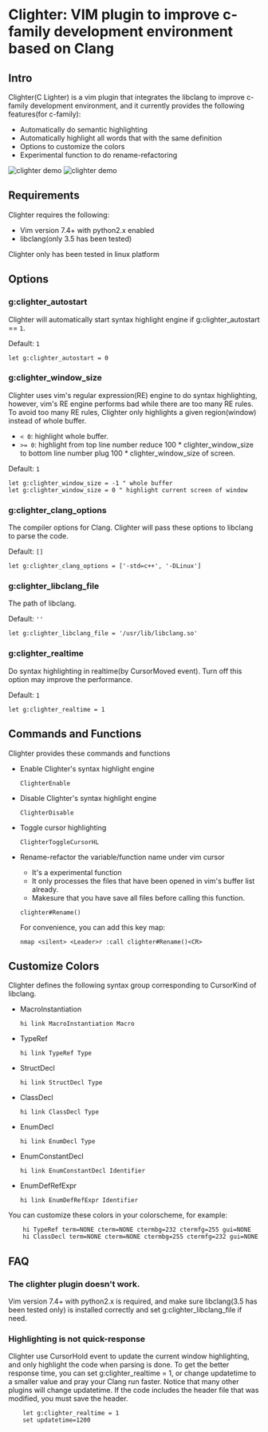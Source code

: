 # Clighter: VIM plugin to improve c-family development environment based on Clang

## Intro

Clighter(C Lighter) is a vim plugin that integrates the libclang to improve c-family
development environment, and it currently provides the following features(for c-family):

* Automatically do semantic highlighting
* Automatically highlight all words that with the same definition
* Options to customize the colors
* Experimental function to do rename-refactoring

![clighter demo](http://goo.gl/ivfipF "Enable Clighter")
![clighter demo](http://goo.gl/zq2Epq "Disable Clighter")

## Requirements

Clighter requires the following:

* Vim version 7.4+ with python2.x enabled
* libclang(only 3.5 has been tested)

Clighter only has been tested in linux platform

## Options

### g:clighter_autostart
Clighter will automatically start syntax highlight engine if g:clighter_autostart == `1`.

Default: `1`
```vim
let g:clighter_autostart = 0
```

### g:clighter_window_size

Clighter uses vim's regular expression(RE) engine to do syntax highlighting, however,
vim's RE engine performs bad while there are too many RE rules. To avoid too many RE
rules, Clighter only highlights a given region(window) instead of whole buffer.
	
* `< 0`: highlight whole buffer.
* `>= 0`: highlight from top line number reduce 100 * clighter_window_size to bottom line
number plug 100 * clighter_window_size of screen.

Default: `1`
```vim
let g:clighter_window_size = -1 " whole buffer
let g:clighter_window_size = 0 " highlight current screen of window
```

### g:clighter_clang_options

The compiler options for Clang. Clighter will pass these options to libclang
to parse the code.

Default: `[]`
```vim
let g:clighter_clang_options = ['-std=c++', '-DLinux']
```

### g:clighter_libclang_file

The path of libclang.

Default: `''`
```vim
let g:clighter_libclang_file = '/usr/lib/libclang.so'
```
### g:clighter_realtime

Do syntax highlighting in realtime(by CursorMoved event). Turn off this option may improve
the performance.

Default: `1`
```vim
let g:clighter_realtime = 1
```

## Commands and Functions

Clighter provides these commands and functions

* Enable Clighter's syntax highlight engine

	`ClighterEnable`

* Disable Clighter's syntax highlight engine

	`ClighterDisable`

* Toggle cursor highlighting

	`ClighterToggleCursorHL`

* Rename-refactor the variable/function name under vim cursor
	* It's a experimental function
	* It only processes the files that have been opened in vim's buffer list already.
	* Makesure that you have save all files before calling this function.

	`clighter#Rename()`
    
    For convenience, you can add this key map:
	```vim
    nmap <silent> <Leader>r :call clighter#Rename()<CR>
	```


## Customize Colors

Clighter defines the following syntax group corresponding to CursorKind of libclang.

* MacroInstantiation
	```vim
	hi link MacroInstantiation Macro
	```

* TypeRef
	```vim
	hi link TypeRef Type
	```

* StructDecl
	```vim
	hi link StructDecl Type
	```

* ClassDecl
	```vim
	hi link ClassDecl Type
	```

* EnumDecl
	```vim
	hi link EnumDecl Type
	```

* EnumConstantDecl
	```vim
	hi link EnumConstantDecl Identifier
	```

* EnumDefRefExpr
	```vim
	hi link EnumDefRefExpr Identifier
	```

You can customize these colors in your colorscheme, for example:
```vim
	hi TypeRef term=NONE cterm=NONE ctermbg=232 ctermfg=255 gui=NONE
	hi ClassDecl term=NONE cterm=NONE ctermbg=255 ctermfg=232 gui=NONE
```


## FAQ

### The clighter plugin doesn't work.
Vim version 7.4+ with python2.x is required, and make sure libclang(3.5 has been tested
only) is installed correctly and set g:clighter_libclang_file if need.

### Highlighting is not quick-response
Clighter use CursorHold event to update the current window highlighting,
and only highlight the code when parsing is done. To get the better response
time, you can set g:clighter_realtime = 1, or change updatetime to a smaller
value and pray your Clang run faster. Notice that many other plugins will
change updatetime. If the code includes the header file that was modified,
you must save the header.
```vim
	let g:clighter_realtime = 1
	set updatetime=1200
```


[1]: http://goo.gl/ncGLYC
[2]: http://goo.gl/4QCv6O
